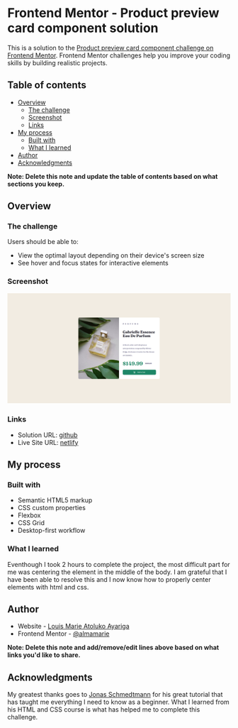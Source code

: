 # Frontend Mentor - Product preview card component solution

This is a solution to the [Product preview card component challenge on Frontend Mentor](https://www.frontendmentor.io/challenges/product-preview-card-component-GO7UmttRfa). Frontend Mentor challenges help you improve your coding skills by building realistic projects.

## Table of contents

- [Overview](#overview)
  - [The challenge](#the-challenge)
  - [Screenshot](#screenshot)
  - [Links](#links)
- [My process](#my-process)
  - [Built with](#built-with)
  - [What I learned](#what-i-learned)
- [Author](#author)
- [Acknowledgments](#acknowledgments)

**Note: Delete this note and update the table of contents based on what sections you keep.**

## Overview

### The challenge

Users should be able to:

- View the optimal layout depending on their device's screen size
- See hover and focus states for interactive elements

### Screenshot

![img](soution-images/solution_desktop.png)

### Links

- Solution URL: [github](https://github.com/almamarie/HTML-CSS-frontend-mentor-product-review-site.git)
- Live Site URL: [netlify](https://marieloumar-product-review.netlify.app/)

## My process

### Built with

- Semantic HTML5 markup
- CSS custom properties
- Flexbox
- CSS Grid
- Desktop-first workflow

### What I learned

Eventhough I took 2 hours to complete the project, the most difficult part for me was centering the element in the middle of the body. I am grateful that I have been able to resolve this and I now know how to properly center elements with html and css.

## Author

- Website - [Louis Marie Atoluko Ayariga](www.linkedin.com/in/marieloumar)
- Frontend Mentor - [@almamarie](https://www.frontendmentor.io/profile/yourusername)

**Note: Delete this note and add/remove/edit lines above based on what links you'd like to share.**

## Acknowledgments

My greatest thanks goes to [Jonas Schmedtmann](https://codingheroes.io/) for his great tutorial that has taught me everything I need to know as a beginner. What I learned from his HTML and CSS course is what has helped me to complete this challenge.
